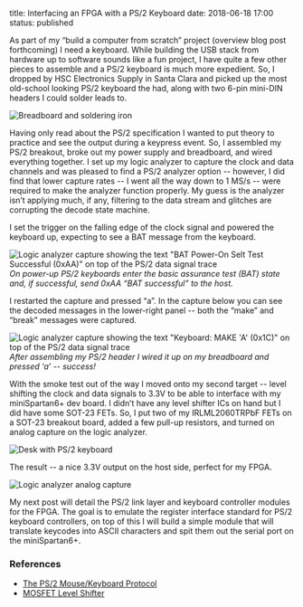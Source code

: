 title: Interfacing an FPGA with a PS/2 Keyboard
date: 2018-06-18 17:00
status: published

As part of my “build a computer from scratch” project (overview blog post forthcoming) I need a keyboard. While building the USB stack from hardware up to software sounds like a fun project, I have quite a few other pieces to assemble and a PS/2 keyboard is much more expedient. So, I dropped by HSC Electronics Supply in Santa Clara and picked up the most old-school looking PS/2 keyboard the had, along with two 6-pin mini-DIN headers I could solder leads to.

![Breadboard and soldering iron]({static}/images/0-desk.jpg)

Having only read about the PS/2 specification I wanted to put theory to practice and see the output during a keypress event. So, I assembled my PS/2 breakout, broke out my power supply and breadboard, and wired everything together. I set up my logic analyzer to capture the clock and data channels and was pleased to find a PS/2 analyzer option -- however, I did find that lower capture rates -- I went all the way down to 1 MS/s -- were required to make the analyzer function properly. My guess is the analyzer isn’t applying much, if any, filtering to the data stream and glitches are corrupting the decode state machine.

I set the trigger on the falling edge of the clock signal and powered the keyboard up, expecting to see a BAT message from the keyboard.

![Logic analyzer capture showing the text "BAT Power-On Selt Test Successful (0xAA)" on top of the PS/2 data signal trace]({static}/images/0-logic-0.png)
*On power-up PS/2 keyboards enter the basic assurance test (BAT) state and, if successful, send 0xAA “BAT successful” to the host.*

I restarted the capture and pressed “a”. In the capture below you can see the decoded messages in the lower-right panel -- both the “make” and “break” messages were captured.

![Logic analyzer capture showing the text "Keyboard: MAKE 'A' (0x1C)" on top of the PS/2 data signal trace]({static}/images/0-logic-1.png)
*After assembling my PS/2 header I wired it up on my breadboard and pressed ‘a’ -- success!*

With the smoke test out of the way I moved onto my second target -- level shifting the clock and data signals to 3.3V to be able to interface with my miniSpartan6+ dev board. I didn’t have any level shifter ICs on hand but I did have some SOT-23 FETs. So, I put two of my IRLML2060TRPbF FETs on a SOT-23 breakout board, added a few pull-up resistors, and turned on analog capture on the logic analyzer.

![Desk with PS/2 keyboard]({static}/images/0-desk-1.jpg)

The result -- a nice 3.3V output on the host side, perfect for my FPGA.

![Logic analyzer analog capture]({static}/images/0-logic-2.png)

My next post will detail the PS/2 link layer and keyboard controller modules for the FPGA. The goal is to emulate the register interface standard for PS/2 keyboard controllers, on top of this I will build a simple module that will translate keycodes into ASCII characters and spit them out the serial port on the miniSpartan6+.

### References

- [The PS/2 Mouse/Keyboard Protocol](https://www.avrfreaks.net/sites/default/files/PS2%20Keyboard.pdf)
- [MOSFET Level Shifter](http://www.hobbytronics.co.uk/mosfet-voltage-level-converter)
